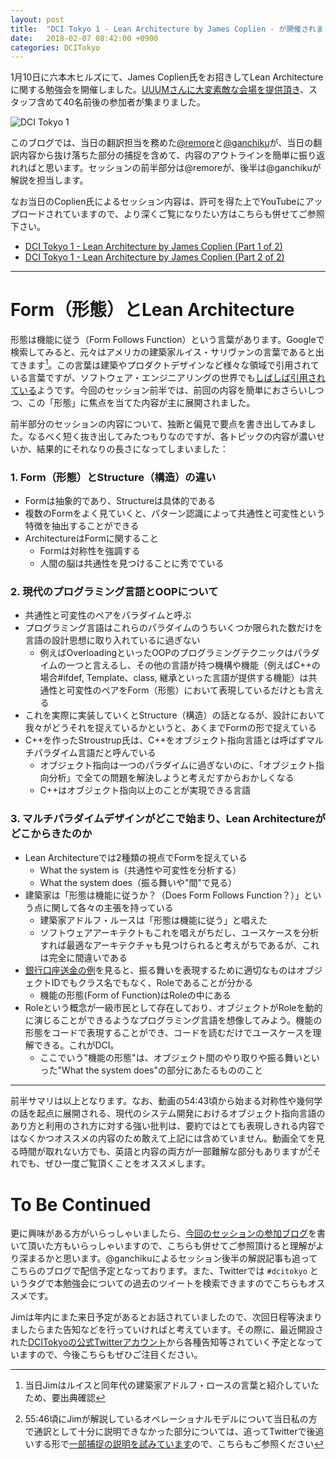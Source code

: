 ```yaml
---
layout: post
title:  "DCI Tokyo 1 - Lean Architecture by James Coplien - が開催されました（前編）"
date:   2018-02-07 08:42:00 +0900
categories: DCITokyo
---
```


1月10日に六本木ヒルズにて、James Coplien氏をお招きしてLean Architectureに関する勉強会を開催しました。[UUUMさんに大変素敵な会場を提供頂き](http://system.blog.uuum.jp/entry/2018/01/15/110000)、スタッフ含めて40名前後の参加者が集まりました。

![DCI Tokyo 1](https://78.media.tumblr.com/f2c7759744d814f001a8b70da833bf37/tumblr_inline_p3rl26lK961qzvzbo_540.png)

このブログでは、当日の翻訳担当を務めた[@remore](https://twitter.com/remore)と[@ganchiku](https://twitter.com/ganchiku)が、当日の翻訳内容から抜け落ちた部分の捕捉を含めて、内容のアウトラインを簡単に振り返れればと思います。セッションの前半部分は@remoreが、後半は@ganchikuが解説を担当します。

なお当日のCoplien氏によるセッション内容は、許可を得た上でYouTubeにアップロードされていますので、より深くご覧になりたい方はこちらも併せてご参照下さい。

- [DCI Tokyo 1 - Lean Architecture by James Coplien (Part 1 of 2)](https://www.youtube.com/watch?v=AvqHqy_vqFs&t=6s)
- [DCI Tokyo 1 - Lean Architecture by James Coplien (Part 2 of 2)](https://www.youtube.com/watch?v=u4_KYk1mrVg)

---

# Form（形態）とLean Architecture

形態は機能に従う（Form Follows Function）という言葉があります。Googleで検索してみると、元々はアメリカの建築家ルイス・サリヴァンの言葉であると出てきます[^1]。この言葉は建築やプロダクトデザインなど様々な領域で引用されている言葉ですが、ソフトウェア・エンジニアリングの世界でも[しばしば引用されている](https://en.wikipedia.org/wiki/Form_follows_function#Software_engineering)ようです。今回のセッション前半では、前回の内容を簡単におさらいしつつ、この「形態」に焦点を当てた内容が主に展開されました。

[^1]: 当日Jimはルイスと同年代の建築家アドルフ・ロースの言葉と紹介していたため、要出典確認

前半部分のセッションの内容について、独断と偏見で要点を書き出してみました。なるべく短く抜き出してみたつもりなのですが、各トピックの内容が濃いせいか、結果的にそれなりの長さになってしまいました：

### 1. Form（形態）とStructure（構造）の違い
- Formは抽象的であり、Structureは具体的である
- 複数のFormをよく見ていくと、パターン認識によって共通性と可変性という特徴を抽出することができる
- ArchitectureはFormに関すること
    * Formは対称性を強調する
    * 人間の脳は共通性を見つけることに秀でている

### 2. 現代のプログラミング言語とOOPについて
- 共通性と可変性のペアをパラダイムと呼ぶ
- プログラミング言語はこれらのパラダイムのうちいくつか限られた数だけを言語の設計思想に取り入れているに過ぎない
    * 例えばOverloadingといったOOPのプログラミングテクニックはパラダイムの一つと言えるし、その他の言語が持つ機構や機能（例えばC++の場合#ifdef, Template、class, 継承といった言語が提供する機能）は共通性と可変性のペアをForm（形態）において表現しているだけとも言える
- これを実際に実装していくとStructure（構造）の話となるが、設計において我々がどうそれを捉えているかというと、あくまでFormの形で捉えている
- C++を作ったStroustrup氏は、C++をオブジェクト指向言語とは呼ばずマルチパラダイム言語だと呼んでいる
    * オブジェクト指向は一つのパラダイムに過ぎないのに、「オブジェクト指向分析」で全ての問題を解決しようと考えだすからおかしくなる
    * C++はオブジェクト指向以上のことが実現できる言語

### 3. マルチパラダイムデザインがどこで始まり、Lean Architectureがどこからきたのか
- Lean Architectureでは2種類の視点でFormを捉えている
    * What the system is（共通性や可変性を分析する）
    * What the system does（振る舞いや"間"で見る）
- 建築家は「形態は機能に従うか？（Does Form Follows Function？）」という点に関して各々の主張を持っている
    * 建築家アドルフ・ルースは「形態は機能に従う」と唱えた
    * ソフトウェアアーキテクトもこれを唱えがちだし、ユースケースを分析すれば最適なアーキテクチャも見つけられると考えがちであるが、これは完全に間違いである
- [銀行口座送金の例](https://youtu.be/AvqHqy_vqFs?t=2778)を見ると、振る舞いを表現するために適切なものはオブジェクトIDでもクラス名でもなく、Roleであることが分かる
    * 機能の形態(Form of Function)はRoleの中にある
- Roleという概念が一級市民として存在しており、オブジェクトがRoleを動的に演じることができるようなプログラミング言語を想像してみよう。機能の形態をコードで表現することができ、コードを読むだけでユースケースを理解できる。これがDCI。
    * ここでいう"機能の形態"は、オブジェクト間のやり取りや振る舞いといった"What the system does"の部分にあたるもののこと

---

前半サマリは以上となります。なお、動画の54:43頃から始まる対称性や幾何学の話を起点に展開される、現代のシステム開発におけるオブジェクト指向言語のあり方と利用のされ方に対する強い批判は、要約ではとても表現しきれる内容ではなくかつオススメの内容のため敢えて上記には含めていません。動画全てを見る時間が取れない方でも、英語と内容の両方が一部難解な部分もありますが[^2]それでも、ぜひ一度ご覧頂くことをオススメします。

[^2]: 55:46頃にJimが解説しているオペレーショナルモデルについて当日私の方で通訳として十分に説明できなかった部分については、追ってTwitterで後追いする形で[一部捕捉の説明を試みています](https://twitter.com/remore/status/951058680425807872)ので、こちらもご参照ください

# To Be Continued

更に興味がある方がいらっしゃいましたら、[今回のセッションの参加ブログ](http://nishinochekhov.hatenablog.com/entry/2018/01/11/211104)を書いて頂いた方もいらっしゃいますので、こちらも併せてご参照頂けると理解がより深まるかと思います。@ganchikuによるセッション後半の解説記事も追ってこちらのブログで配信予定となっております。また、Twitterでは `#dcitokyo` というタグで本勉強会についての過去のツイートを検索できますのでこちらもオススメです。

Jimは年内にまた来日予定があるとお話されていましたので、次回日程等決まりましたらまた告知などを行っていければと考えています。その際に、最近開設された[DCITokyoの公式Twitterアカウント](https://twitter.com/dcitokyo)から各種告知等されていく予定となっていますので、今後こちらもぜひご注目ください。
